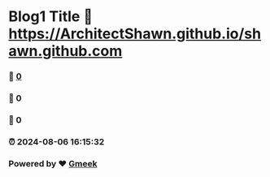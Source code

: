 # Blog1 Title :link: https://ArchitectShawn.github.io/shawn.github.com 
### :page_facing_up: [0](https://ArchitectShawn.github.io/shawn.github.com/tag.html) 
### :speech_balloon: 0 
### :hibiscus: 0 
### :alarm_clock: 2024-08-06 16:15:32 
### Powered by :heart: [Gmeek](https://github.com/Meekdai/Gmeek)

